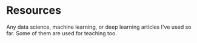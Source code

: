 # Resources

Any data science, machine learning, or deep learning articles I've used so far. Some of them are used for teaching too.
